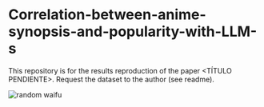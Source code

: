 # Correlation-between-anime-synopsis-and-popularity-with-LLM-s
This repository is for the results reproduction of the paper &lt;TÍTULO PENDIENTE>. Request the dataset to the author (see readme).

![random waifu](https://github.com/JesusASmx/Correlation-between-anime-synopsis-and-popularity-with-LLM-s/assets/138358307/3d0426d9-23b8-4208-a5e1-fc0984192af6|width=10)
